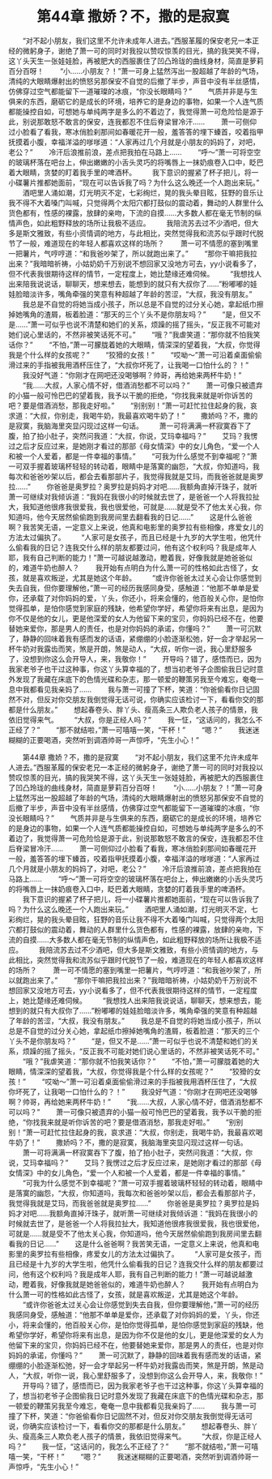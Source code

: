 # 　　第44章 撒娇？不，撒的是寂寞
　　“对不起小朋友，我们这里不允许未成年人进去。”西服革履的保安老兄一本正经的微躬身子，谢绝了萧一可的同时对我投以赞叹惊羡的目光，搞的我哭笑不得，这丫头天生一张娃娃脸，再被肥大的西服裹住了凹凸玲珑的曲线身材，简直是萝莉百分百呀！
　　“小……小朋友？！”萧一可身上猛然泻出一股超越了年龄的气场，清纯的大眼睛爆射出的愤怒另那保安不自觉的后撤了半步，声音中没有半丝感情，仿佛穿过空气都能留下一道璀璨的冰痕，“你没长眼睛吗？”
　　气质并非是与生俱来的东西，磨砺它的是成长的环境，培养它的是身边的事物，如果一个人连气质都能操控自如，可想她与单纯两字是多么的不着边了，我觉得萧一可危险恰是源于此，别说那敢怒不敢言的保安，连我都忍不住后脊梁冒冷汗……
　　萧一可侧仰过小脸看了看我，寒冰俏脸刹那间如春暖花开一般，羞答答的埋下螓首，咬着指甲抚摸着小腹，幸福洋溢的嗲嗲道：“人家再过几个月就是小朋友的妈妈了，对吧，老公？”
　　冷汗后浪推前浪，差点把我拍在马路上……
　　“呼～”萧一可将空空的玻璃杯落在吧台上，伸出嫩嫩的小舌头灵巧的将嘴唇上一抹奶痕卷入口中，眨巴着大眼睛，贪婪的盯着我手里的啤酒杯。
　　我下意识的握紧了杯子把儿，将一小碟薯片推都她面前，“现在可以告诉我了吗？为什么这么晚还一个人跑出来玩。”
　　酒吧里人涌如潮，灯光明灭不定，七彩绚烂，晃的我头晕目眩，狂野的音乐让我不得不大着嗓门叫喊，只觉得两个太阳穴都打鼓似的震动着，舞动的人群里什么货色都有，性感的裸露，放肆的亲吻，下流的自摸……大多数人都在毫无节制的纵情声色，如此粗野释放的场所让我极不适应。
　　我陪流苏去过不少酒吧，但大多是斯文雅致，有些小资情调的地方，与此相比，突然觉得我和流苏似乎跟时代脱节了一般，难道现在的年轻人都喜欢这样的场所？
　　萧一可不情愿的塞到嘴里一把薯片，气哼哼道：“和我爸吵架了，所以就跑出来了。”
　　“那你干嘛把我拉出来？”我暗暗祈祷，小姑奶奶千万别说不想回家又没地方可去，yy小说看多了，但不代表我很期待这样的情节，一定程度上，她比楚缘还难伺候。
　　“我想找人出来陪我说说话，聊聊天，想来想去，能想到的就只有大叔你了……”粉嘟嘟的娃娃脸暗淡许多，嘴角牵强的笑意有种超越了年龄的苦涩，“大叔，我没有朋友。”
　　我总是不自觉的将她当成小孩子，所以总是不自觉的过分关心她，拿起纸巾擦掉她嘴角的渣屑，板着脸道：“那天的三个丫头不是你朋友吗？”
　　“是，但又不是……”萧一可似乎也说不清楚和她们的关系，烦躁的摇了摇头，“反正我不可能对她们说心里话的，不然非被笑话死不可。”
　　“哦？”我虐笑道：“那你就不怕我笑话你？”
　　“不怕，”萧一可朦胧着她的大眼睛，情深深的望着我，“大叔，你觉得我是个什么样的女孩呢？”
　　“狡猾的女孩！”
　　“哎呦～”萧一可沿着桌面偷偷滑过来的手指被我用酒杯压住了，“大叔你坏死了，让我喝一口怕什么的？！”
　　我没好气道：“你刚才在网吧还没喝够啊？帅哥，再给她来两杯牛奶！”
　　“我……大叔，人家心情不好，借酒消愁都不可以吗？”
　　萧一可像只被遗弃的小猫一般可怜巴巴的望着我，我予以干脆的拒绝，“你找我来就是听你诉苦的吧？要是借酒消愁，那我走好啦。”
　　“别别别！”萧一可赶忙拉住起身的我，哀求道：“大叔，你别走，我喝牛奶，我最喜欢喝牛奶了！”
　　撒娇吗？不，撒的是寂寞，我脑海里突显闪现过这样一句话。
　　萧一可将满满一杯寂寞吞下了腹，拍了拍小肚子，突然问我道：“大叔，你说，艾玛幸福吗？”
　　艾玛？我愣过之后才反应过来，是她刚才看过的那部《母女情深》中的女儿角色，“爱一个人和被一个人爱着，都是一件幸福的事情。”
　　“可我为什么感觉不到幸福呢？”萧一可双手握着玻璃杯轻轻的转动着，眼睛中是落寞的幽怨，“大叔，你知道吗，我每次和爸爸吵架以后，都会去看那部片子，我觉得我就是艾玛，而我爸爸就是奥罗拉……”
　　你爸爸是奥罗拉？奥罗拉是妈妈才对吧……我额角直掉汗珠子，就听萧一可继续对我倾诉道：“我妈在我很小的时候就去世了，是爸爸一个人将我拉扯大，我知道他很疼我很爱我，我也很爱他，可就是……就是受不了他太关心我，你知道吗，他今天居然偷偷跑到我房间里去翻看我的日记……”
　　这是什么爸爸啊？我苦笑无语，一定意义上来说，他真和电影里的奥罗拉有些相像，疼爱女儿的方法太过偏执了。
　　“人家可是女孩子，而且已经是十九岁的大学生啦，他凭什么偷看我的日记？连我交什么样的朋友都要过问，他有这个权利吗？我是成年人耶，我有自己判断的能力！”萧一可越说越激动，瞪着我，好像我就是她爸爸似的，难道牛奶也醉人？
　　我开始有点明白为什么萧一可的性格如此古怪了，女孩，就是喜欢叛逆，尤其是她这个年龄。
　　“或许你爸爸太过关心会让你感觉到失去自我，但你要理解他，”萧一可的经历我感同身受，感触道：“他那不单单是爱你，还承载了对你妈妈的爱，丫头，你还小，将来会懂的，他百般关心你，是怕你觉得孤单，是怕你感觉到家庭的残缺，他希望你学好，希望你将来有出息，是因为你不仅是他的女儿，更是他深爱的女人为他留下来的宝贝，你妈妈已经不在，他要替她来爱你，那是男人的责任，也是对你妈妈的承诺，你懂吗？”
　　萧一可沉默了，静静的回味着我有感而发的话语，紧绷绷的小脸逐渐松弛，好一会才举起另一杯牛奶对我露齿而笑，煞是开朗，煞是动人，“大叔，听你一说，我心里舒服多了，没想到你这么会开导人，来，我敬你！”
　　开导吗？错了，感悟而已，因为我家老爷子也干过这种事，你这丫头算幸福的了，想当初老爷子企图偷我日记时意外发现了我藏在床底下的色情光碟和杂志，那一顿爱的鞭策另我至今难忘，奄奄一息中我都看见我亲妈了……
　　我与萧一可撞了下杯，笑道：“你爸偷看你日记固然不对，但反对你交朋友我倒觉得无话可说，你确实应该检讨一下，看看你交的那都是什么朋友。”
　　想起春卷头、胖丫头、瘦高条三人欺负老人孩子的情景，我依旧觉得来气。
　　“大叔，你是正经人吗？”
　　我一怔，“这话问的，我怎么不正经了？”
　　“那不就结啦，”萧一可嘻嘻一笑，“干杯！”
　　“嗯？”
　　我迷迷糊糊的正要喝酒，突然听到调酒帅哥一声惊呼，“先生小心！”

　　第44章 撒娇？不，撒的是寂寞
　　“对不起小朋友，我们这里不允许未成年人进去。”西服革履的保安老兄一本正经的微躬身子，谢绝了萧一可的同时对我投以赞叹惊羡的目光，搞的我哭笑不得，这丫头天生一张娃娃脸，再被肥大的西服裹住了凹凸玲珑的曲线身材，简直是萝莉百分百呀！
　　“小……小朋友？！”萧一可身上猛然泻出一股超越了年龄的气场，清纯的大眼睛爆射出的愤怒另那保安不自觉的后撤了半步，声音中没有半丝感情，仿佛穿过空气都能留下一道璀璨的冰痕，“你没长眼睛吗？”
　　气质并非是与生俱来的东西，磨砺它的是成长的环境，培养它的是身边的事物，如果一个人连气质都能操控自如，可想她与单纯两字是多么的不着边了，我觉得萧一可危险恰是源于此，别说那敢怒不敢言的保安，连我都忍不住后脊梁冒冷汗……
　　萧一可侧仰过小脸看了看我，寒冰俏脸刹那间如春暖花开一般，羞答答的埋下螓首，咬着指甲抚摸着小腹，幸福洋溢的嗲嗲道：“人家再过几个月就是小朋友的妈妈了，对吧，老公？”
　　冷汗后浪推前浪，差点把我拍在马路上……
　　“呼～”萧一可将空空的玻璃杯落在吧台上，伸出嫩嫩的小舌头灵巧的将嘴唇上一抹奶痕卷入口中，眨巴着大眼睛，贪婪的盯着我手里的啤酒杯。
　　我下意识的握紧了杯子把儿，将一小碟薯片推都她面前，“现在可以告诉我了吗？为什么这么晚还一个人跑出来玩。”
　　酒吧里人涌如潮，灯光明灭不定，七彩绚烂，晃的我头晕目眩，狂野的音乐让我不得不大着嗓门叫喊，只觉得两个太阳穴都打鼓似的震动着，舞动的人群里什么货色都有，性感的裸露，放肆的亲吻，下流的自摸……大多数人都在毫无节制的纵情声色，如此粗野释放的场所让我极不适应。
　　我陪流苏去过不少酒吧，但大多是斯文雅致，有些小资情调的地方，与此相比，突然觉得我和流苏似乎跟时代脱节了一般，难道现在的年轻人都喜欢这样的场所？
　　萧一可不情愿的塞到嘴里一把薯片，气哼哼道：“和我爸吵架了，所以就跑出来了。”
　　“那你干嘛把我拉出来？”我暗暗祈祷，小姑奶奶千万别说不想回家又没地方可去，yy小说看多了，但不代表我很期待这样的情节，一定程度上，她比楚缘还难伺候。
　　“我想找人出来陪我说说话，聊聊天，想来想去，能想到的就只有大叔你了……”粉嘟嘟的娃娃脸暗淡许多，嘴角牵强的笑意有种超越了年龄的苦涩，“大叔，我没有朋友。”
　　我总是不自觉的将她当成小孩子，所以总是不自觉的过分关心她，拿起纸巾擦掉她嘴角的渣屑，板着脸道：“那天的三个丫头不是你朋友吗？”
　　“是，但又不是……”萧一可似乎也说不清楚和她们的关系，烦躁的摇了摇头，“反正我不可能对她们说心里话的，不然非被笑话死不可。”
　　“哦？”我虐笑道：“那你就不怕我笑话你？”
　　“不怕，”萧一可朦胧着她的大眼睛，情深深的望着我，“大叔，你觉得我是个什么样的女孩呢？”
　　“狡猾的女孩！”
　　“哎呦～”萧一可沿着桌面偷偷滑过来的手指被我用酒杯压住了，“大叔你坏死了，让我喝一口怕什么的？！”
　　我没好气道：“你刚才在网吧还没喝够啊？帅哥，再给她来两杯牛奶！”
　　“我……大叔，人家心情不好，借酒消愁都不可以吗？”
　　萧一可像只被遗弃的小猫一般可怜巴巴的望着我，我予以干脆的拒绝，“你找我来就是听你诉苦的吧？要是借酒消愁，那我走好啦。”
　　“别别别！”萧一可赶忙拉住起身的我，哀求道：“大叔，你别走，我喝牛奶，我最喜欢喝牛奶了！”
　　撒娇吗？不，撒的是寂寞，我脑海里突显闪现过这样一句话。
　　萧一可将满满一杯寂寞吞下了腹，拍了拍小肚子，突然问我道：“大叔，你说，艾玛幸福吗？”
　　艾玛？我愣过之后才反应过来，是她刚才看过的那部《母女情深》中的女儿角色，“爱一个人和被一个人爱着，都是一件幸福的事情。”
　　“可我为什么感觉不到幸福呢？”萧一可双手握着玻璃杯轻轻的转动着，眼睛中是落寞的幽怨，“大叔，你知道吗，我每次和爸爸吵架以后，都会去看那部片子，我觉得我就是艾玛，而我爸爸就是奥罗拉……”
　　你爸爸是奥罗拉？奥罗拉是妈妈才对吧……我额角直掉汗珠子，就听萧一可继续对我倾诉道：“我妈在我很小的时候就去世了，是爸爸一个人将我拉扯大，我知道他很疼我很爱我，我也很爱他，可就是……就是受不了他太关心我，你知道吗，他今天居然偷偷跑到我房间里去翻看我的日记……”
　　这是什么爸爸啊？我苦笑无语，一定意义上来说，他真和电影里的奥罗拉有些相像，疼爱女儿的方法太过偏执了。
　　“人家可是女孩子，而且已经是十九岁的大学生啦，他凭什么偷看我的日记？连我交什么样的朋友都要过问，他有这个权利吗？我是成年人耶，我有自己判断的能力！”萧一可越说越激动，瞪着我，好像我就是她爸爸似的，难道牛奶也醉人？
　　我开始有点明白为什么萧一可的性格如此古怪了，女孩，就是喜欢叛逆，尤其是她这个年龄。
　　“或许你爸爸太过关心会让你感觉到失去自我，但你要理解他，”萧一可的经历我感同身受，感触道：“他那不单单是爱你，还承载了对你妈妈的爱，丫头，你还小，将来会懂的，他百般关心你，是怕你觉得孤单，是怕你感觉到家庭的残缺，他希望你学好，希望你将来有出息，是因为你不仅是他的女儿，更是他深爱的女人为他留下来的宝贝，你妈妈已经不在，他要替她来爱你，那是男人的责任，也是对你妈妈的承诺，你懂吗？”
　　萧一可沉默了，静静的回味着我有感而发的话语，紧绷绷的小脸逐渐松弛，好一会才举起另一杯牛奶对我露齿而笑，煞是开朗，煞是动人，“大叔，听你一说，我心里舒服多了，没想到你这么会开导人，来，我敬你！”
　　开导吗？错了，感悟而已，因为我家老爷子也干过这种事，你这丫头算幸福的了，想当初老爷子企图偷我日记时意外发现了我藏在床底下的色情光碟和杂志，那一顿爱的鞭策另我至今难忘，奄奄一息中我都看见我亲妈了……
　　我与萧一可撞了下杯，笑道：“你爸偷看你日记固然不对，但反对你交朋友我倒觉得无话可说，你确实应该检讨一下，看看你交的那都是什么朋友。”
　　想起春卷头、胖丫头、瘦高条三人欺负老人孩子的情景，我依旧觉得来气。
　　“大叔，你是正经人吗？”
　　我一怔，“这话问的，我怎么不正经了？”
　　“那不就结啦，”萧一可嘻嘻一笑，“干杯！”
　　“嗯？”
　　我迷迷糊糊的正要喝酒，突然听到调酒帅哥一声惊呼，“先生小心！”
